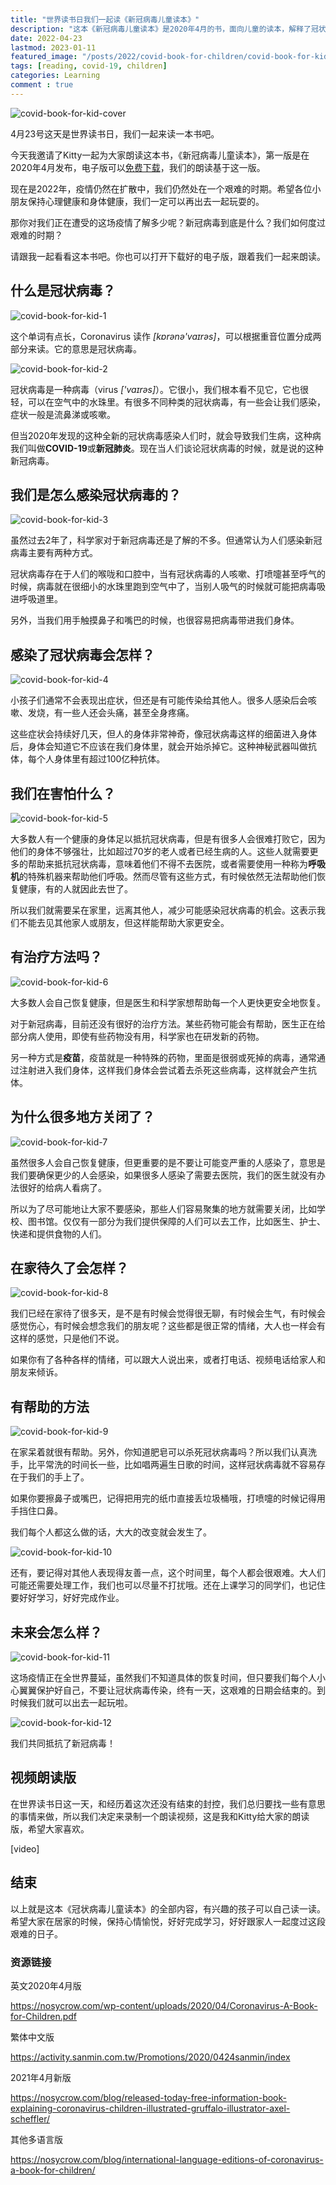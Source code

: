 ```yaml
---
title: "世界读书日我们一起读《新冠病毒儿童读本》"
description: "这本《新冠病毒儿童读本》是2020年4月的书，面向儿童的读本，解释了冠状病毒和抗议措施。"
date: 2022-04-23
lastmod: 2023-01-11
featured_image: "/posts/2022/covid-book-for-children/covid-book-for-kid-cover.png"
tags: [reading, covid-19, children]
categories: Learning
comment : true
---
```


![covid-book-for-kid-cover](/posts/2022/covid-book-for-children/covid-book-for-kid-cover.png)

4月23号这天是世界读书日，我们一起来读一本书吧。

今天我邀请了Kitty一起为大家朗读这本书，《新冠病毒儿童读本》，第一版是在2020年4月发布，电子版可以[免费下载](https://nosycrow.com/wp-content/uploads/2020/04/Coronavirus-A-Book-for-Children.pdf)，我们的朗读基于这一版。

现在是2022年，疫情仍然在扩散中，我们仍然处在一个艰难的时期。希望各位小朋友保持心理健康和身体健康，我们一定可以再出去一起玩耍的。

那你对我们正在遭受的这场疫情了解多少呢？新冠病毒到底是什么？我们如何度过艰难的时期？

请跟我一起看看这本书吧。你也可以打开下载好的电子版，跟着我们一起来朗读。

## 什么是冠状病毒？

![covid-book-for-kid-1](/posts/2022/covid-book-for-children/covid-book-for-kid-1.png)

这个单词有点长，Coronavirus 读作 *[kɒrənə'vaɪrəs]*，可以根据重音位置分成两部分来读。它的意思是冠状病毒。

![covid-book-for-kid-2](/posts/2022/covid-book-for-children/covid-book-for-kid-2.png)

冠状病毒是一种病毒（virus *['vaɪrəs]*）。它很小，我们根本看不见它，它也很轻，可以在空气中的水珠里。有很多不同种类的冠状病毒，有一些会让我们感染，症状一般是流鼻涕或咳嗽。

但当2020年发现的这种全新的冠状病毒感染人们时，就会导致我们生病，这种病我们叫做**COVID-19**或**新冠肺炎**。现在当人们谈论冠状病毒的时候，就是说的这种新冠病毒。

## 我们是怎么感染冠状病毒的？

![covid-book-for-kid-3](/posts/2022/covid-book-for-children/covid-book-for-kid-3.png)

虽然过去2年了，科学家对于新冠病毒还是了解的不多。但通常认为人们感染新冠病毒主要有两种方式。

冠状病毒存在于人们的喉咙和口腔中，当有冠状病毒的人咳嗽、打喷嚏甚至呼气的时候，病毒就在很细小的水珠里跑到空气中了，当别人吸气的时候就可能把病毒吸进呼吸道里。

另外，当我们用手触摸鼻子和嘴巴的时候，也很容易把病毒带进我们身体。

## 感染了冠状病毒会怎样？

![covid-book-for-kid-4](/posts/2022/covid-book-for-children/covid-book-for-kid-4.png)

小孩子们通常不会表现出症状，但还是有可能传染给其他人。很多人感染后会咳嗽、发烧，有一些人还会头痛，甚至全身疼痛。

这些症状会持续好几天，但人的身体非常神奇，像冠状病毒这样的细菌进入身体后，身体会知道它不应该在我们身体里，就会开始杀掉它。这种神秘武器叫做抗体，每个人身体里有超过100亿种抗体。

## 我们在害怕什么？

![covid-book-for-kid-5](/posts/2022/covid-book-for-children/covid-book-for-kid-5.png)

大多数人有一个健康的身体足以抵抗冠状病毒，但是有很多人会很难打败它，因为他们的身体不够强壮，比如超过70岁的老人或者已经生病的人。这些人就需要更多的帮助来抵抗冠状病毒，意味着他们不得不去医院，或者需要使用一种称为**呼吸机**的特殊机器来帮助他们呼吸。然而尽管有这些方式，有时候依然无法帮助他们恢复健康，有的人就因此去世了。

所以我们就需要呆在家里，远离其他人，减少可能感染冠状病毒的机会。这表示我们不能去见其他家人或朋友，但这样能帮助大家更安全。

## 有治疗方法吗？

![covid-book-for-kid-6](/posts/2022/covid-book-for-children/covid-book-for-kid-6.png)

大多数人会自己恢复健康，但是医生和科学家想帮助每一个人更快更安全地恢复。

对于新冠病毒，目前还没有很好的治疗方法。某些药物可能会有帮助，医生正在给部分病人使用，即使有些药物没有用，科学家也在研发新的药物。

另一种方式是**疫苗**，疫苗就是一种特殊的药物，里面是很弱或死掉的病毒，通常通过注射进入我们身体，这样我们身体会尝试着去杀死这些病毒，这样就会产生抗体。

## 为什么很多地方关闭了？

![covid-book-for-kid-7](/posts/2022/covid-book-for-children/covid-book-for-kid-7.png)

虽然很多人会自己恢复健康，但更重要的是不要让可能变严重的人感染了，意思是我们要确保更少的人会感染，如果很多人感染了需要去医院，我们的医生就没有办法很好的给病人看病了。

所以为了尽可能地让大家不要感染，那些人们容易聚集的地方就需要关闭，比如学校、图书馆。仅仅有一部分为我们提供保障的人们可以去工作，比如医生、护士、快递和提供食物的人们。

## 在家待久了会怎样？

![covid-book-for-kid-8](/posts/2022/covid-book-for-children/covid-book-for-kid-8.png)

我们已经在家待了很多天，是不是有时候会觉得很无聊，有时候会生气，有时候会感觉伤心，有时候会想念我们的朋友呢？这些都是很正常的情绪，大人也一样会有这样的感觉，只是他们不说。

如果你有了各种各样的情绪，可以跟大人说出来，或者打电话、视频电话给家人和朋友来倾诉。

## 有帮助的方法

![covid-book-for-kid-9](/posts/2022/covid-book-for-children/covid-book-for-kid-9.png)

在家呆着就很有帮助。另外，你知道肥皂可以杀死冠状病毒吗？所以我们认真洗手，比平常洗的时间长一些，比如唱两遍生日歌的时间，这样冠状病毒就不容易存在于我们的手上了。

如果你要擦鼻子或嘴巴，记得把用完的纸巾直接丢垃圾桶哦，打喷嚏的时候记得用手挡住口鼻。

我们每个人都这么做的话，大大的改变就会发生了。

![covid-book-for-kid-10](/posts/2022/covid-book-for-children/covid-book-for-kid-10.png)

还有，要记得对其他人表现得友善一点，这个时间里，每个人都会很艰难。大人们可能还需要处理工作，我们也可以尽量不打扰哦。还在上课学习的同学们，也记住要好好学习，好好完成作业。

## 未来会怎么样？

![covid-book-for-kid-11](/posts/2022/covid-book-for-children/covid-book-for-kid-11.png)

这场疫情正在全世界蔓延，虽然我们不知道具体的恢复时间，但只要我们每个人小心翼翼保护好自己，不要让冠状病毒传染，终有一天，这艰难的日期会结束的。到时候我们就可以出去一起玩啦。

![covid-book-for-kid-12](/posts/2022/covid-book-for-children/covid-book-for-kid-12.png)

我们共同抵抗了新冠病毒！

## 视频朗读版

在世界读书日这一天，和经历着这次还没有结束的封控，我们总归要找一些有意思的事情来做，所以我们决定来录制一个朗读视频，这是我和Kitty给大家的朗读版，希望大家喜欢。

[video]

## 结束

以上就是这本《冠状病毒儿童读本》的全部内容，有兴趣的孩子可以自己读一读。希望大家在居家的时候，保持心情愉悦，好好完成学习，好好跟家人一起度过这段艰难的日子。

### 资源链接

英文2020年4月版

https://nosycrow.com/wp-content/uploads/2020/04/Coronavirus-A-Book-for-Children.pdf

繁体中文版

https://activity.sanmin.com.tw/Promotions/2020/0424sanmin/index

2021年4月新版

https://nosycrow.com/blog/released-today-free-information-book-explaining-coronavirus-children-illustrated-gruffalo-illustrator-axel-scheffler/

其他多语言版

https://nosycrow.com/blog/international-language-editions-of-coronavirus-a-book-for-children/

